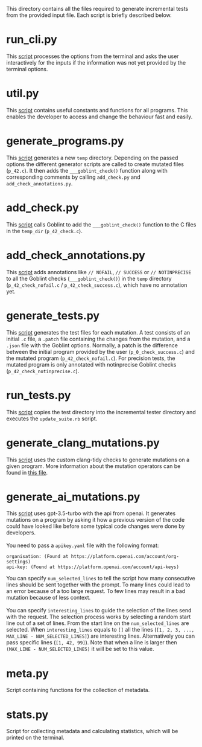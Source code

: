 This directory contains all the files required to generate incremental tests from the provided input file. Each script is briefly described below.

# run_cli.py
This [script](./run_cli.py) processes the options from the terminal and asks the user interactively for the inputs if the information was not yet provided by the terminal options.

# util.py
This [script](./util.py) contains useful constants and functions for all programs. This enables the developer to access and change the behaviour fast and easily.

# generate_programs.py
This [script](generate_programs.py) generates a new `temp` directory. Depending on the passed options the different generator scripts are called to create mutated files (`p_42.c`). It then adds the `___goblint_check()` function along with corresponding comments by calling `add_check.py` and `add_check_annotations.py`.

# add_check.py
This [script](./add_check.py) calls Goblint to add the `___goblint_check()` function to the C files in the `temp_dir` (`p_42_check.c`).

# add_check_annotations.py
This [script](./add_check_annotations.py) adds annotations like `// NOFAIL`, `// SUCCESS` or `// NOTINPRECISE` to all the Goblint checks (`___goblint_check()`) in the `temp` directory (`p_42_check_nofail.c` / `p_42_check_success.c`), which have no annotation yet.

# generate_tests.py
This [script](./generate_tests.py) generates the test files for each mutation. A test consists of an initial `.c` file, a `.patch` file containing the changes from the mutation, and a `.json` file with the Goblint options. Normally, a patch is the difference between the initial program provided by the user (`p_0_check_success.c`) and the mutated program (`p_42_check_nofail.c`). For precision tests, the mutated program is only annotated with notinprecise Goblint checks (`p_42_check_notinprecise.c`).

# run_tests.py
This [script](./run_tests.py) copies the test directory into the incremental tester directory and executes the `update_suite.rb` script.

# generate_clang_mutations.py
This [script](./generate_clang_mutations.py) uses the custom clang-tidy checks to generate mutations on a given program. More information about the mutation operators can be found in [this file](../clang-mutations/MUTATIONS.md).

# generate_ai_mutations.py
This [script](./generate_ai_mutations.py) uses gpt-3.5-turbo with the api from openai. It generates mutations on a program by asking it how a previous version of the code could have looked like before some typical code changes were done by developers.
<br><br>
You need to pass a `apikey.yaml` file with the following format:
```
organisation: (Found at https://platform.openai.com/account/org-settings)
api-key: (Found at https://platform.openai.com/account/api-keys)
```
You can specify `num_selected_lines` to tell the script how many consecutive lines should be sent together with the prompt. To many lines could lead to an error because of a too large request. To few lines may result in a bad mutation because of less context.
<br><br>
You can specify `interesting_lines` to guide the selection of the lines send with the request. The selection process works by selecting a random start line out of a set of lines. From the start line on the `num_selected_lines` are selected. When `interesting_lines` equals to `[]` all the lines (`[1, 2, 3, ..., MAX_LINE - NUM_SELECTED_LINES]`) are interesting lines. Alternatively you can pass specific lines (`[1, 42, 99]`). Note that when a line is larger then `(MAX_LINE - NUM_SELECTED_LINES)` it will be set to this value.

# meta.py
Script containing functions for the collection of metadata.

# stats.py
Script for collecting metadata and calculating statistics, which will be printed on the terminal.
